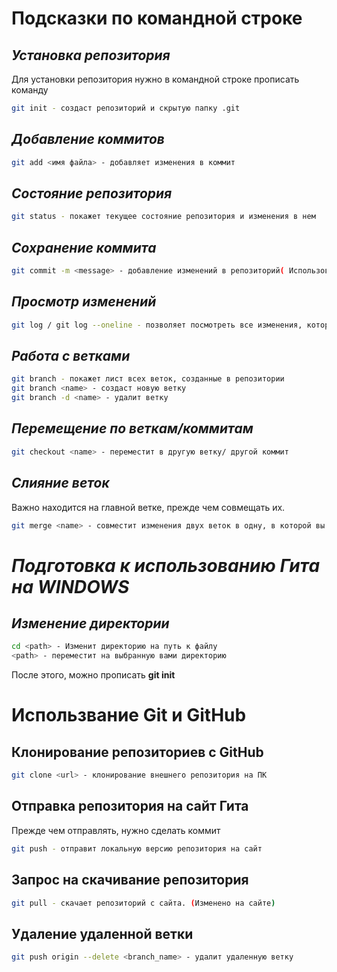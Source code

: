 # Подсказки по командной строке

## *Установка репозитория*
Для установки репозитория нужно в командной строке прописать команду
~~~sh
git init - создаст репозиторий и скрытую папку .git
~~~

## *Добавление коммитов*

~~~sh
git add <имя файла> - добавляет изменения в коммит
~~~

## *Состояние репозитория*

~~~sh
git status - покажет текущее состояние репозитория и изменения в нем
~~~

## *Сохранение коммита*

~~~sh
git commit -m <message> - добавление изменений в репозиторий( Использовать после "Добавления коммитов" )
~~~

## *Просмотр изменений*

~~~sh
git log / git log --oneline - позволяет посмотреть все изменения, которые происходили в репозитории
~~~

## *Работа с ветками*

~~~sh
git branch - покажет лист всех веток, созданные в репозитории
git branch <name> - создаст новую ветку
git branch -d <name> - удалит ветку
~~~

## *Перемещение по веткам/коммитам*

~~~sh
git checkout <name> - переместит в другую ветку/ другой коммит
~~~

## *Слияние веток*
Важно находится на главной ветке, прежде чем совмещать их.
~~~sh
git merge <name> - совместит изменения двух веток в одну, в которой вы находились перед слиянием
~~~




# *Подготовка к использованию Гита на WINDOWS*

## *Изменение директории*

~~~sh
cd <path> - Изменит директорию на путь к файлу
<path> - переместит на выбранную вами директорию
~~~

После этого, можно прописать **git init**



# Использвание Git и GitHub

## Клонирование репозиториев с GitHub
~~~sh
git clone <url> - клонирование внешнего репозитория на ПК
~~~

## Отправка репозитория на сайт Гита
Прежде чем отправлять, нужно сделать коммит
~~~sh
git push - отправит локальную версию репозитория на сайт
~~~


## Запрос на скачивание репозитория
~~~sh
git pull - скачает репозиторий с сайта. (Изменено на сайте)
~~~

## Удаление удаленной ветки 
~~~sh
git push origin --delete <branch_name> - удалит удаленную ветку
~~~
